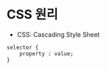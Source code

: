 # CSS 원리

-   CSS: Cascading Style Sheet

```
selector {
    property : value;
}
```

<style>태그를 이용해서 html에서 사용하는 경우도 있음

inline style css:
<p style="font-size: 32px;"></p>
아주 특별한 경우 아니면 쓰지 말자.
